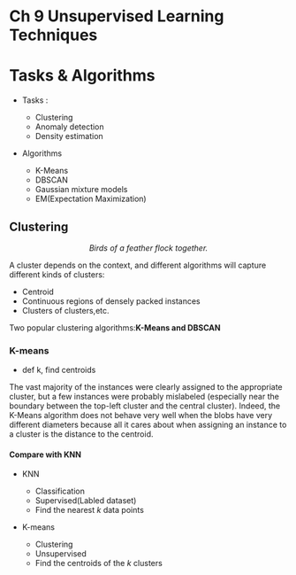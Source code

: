 # Ch 9 Unsupervised Learning Techniques

# Tasks & Algorithms

- Tasks :

  - Clustering
  - Anomaly detection
  - Density estimation

- Algorithms
  - K-Means
  - DBSCAN
  - Gaussian mixture models
  - EM(Expectation Maximization)

## Clustering

$$
\textit{Birds of a feather flock together.}
$$

A cluster  depends on the context, and different algorithms will capture different kinds of clusters: 
- Centroid
- Continuous regions of densely packed instances 
- Clusters of clusters,etc.

Two popular clustering algorithms:**K-Means and DBSCAN**

### K-means

- def k, find centroids

The vast majority of the instances were clearly assigned to the appropriate cluster, but a few instances were probably mislabeled (especially near the boundary between the top-left cluster and the central cluster). Indeed, the K-Means algorithm does not behave very well when the blobs have very different diameters because all it cares about when assigning an instance to a cluster is the distance to the centroid.

#### Compare with KNN

- KNN
  - Classification
  - Supervised(Labled dataset)
  - Find the nearest $k$ data points

- K-means 
  - Clustering
  - Unsupervised
  - Find the centroids of the $k$ clusters